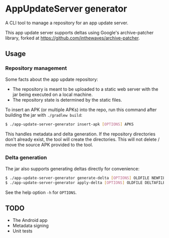 # AppUpdateServer generator
A CLI tool to manage a repository for an app update server.

This app update server supports deltas using Google's archive-patcher library, forked at
https://github.com/inthewaves/archive-patcher.

## Usage

### Repository management
Some facts about the app update repository:
* The repository is meant to be uploaded to a static web server with the jar being executed on a
  local machine.
* The repository state is determined by the static files.

To insert an APK (or multiple APKs) into the repo, run this command after
building the jar with `./gradlew build`:

```bash
$ ./app-update-server-generator insert-apk [OPTIONS] APKS
```

This handles metadata and delta generation. If the repository directories don't already exist, the
tool will create the directories. This will not delete / move the source APK provided to the tool.

### Delta generation
The jar also supports generating deltas directly for convenience:
```bash
$ ./app-update-server-generator generate-delta [OPTIONS] OLDFILE NEWFILE OUTPUTDELTA
$ ./app-update-server-generator apply-delta [OPTIONS] OLDFILE DELTAFILE NEWFILE
```
See the help option `-h` for `OPTIONS`.

## TODO
* The Android app
* Metadata signing
* Unit tests